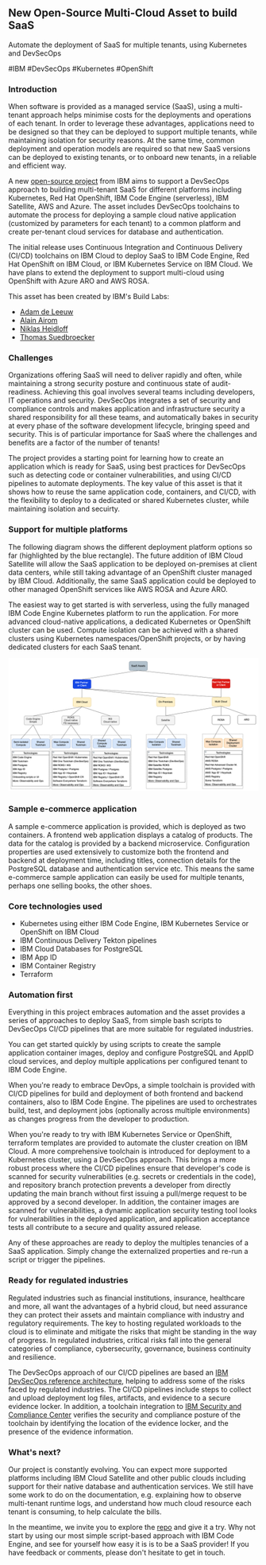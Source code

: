 ## New Open-Source Multi-Cloud Asset to build SaaS
Automate the deployment of SaaS for multiple tenants, using Kubernetes and DevSecOps

#IBM
#DevSecOps
#Kubernetes
#OpenShift

### Introduction

When software is provided as a managed service (SaaS), using a multi-tenant approach helps minimise costs for the deployments and operations of each tenant.  In order to leverage these advantages, applications need to be designed so that they can be deployed to support multiple tenants, while maintaining isolation for security reasons.  At the same time, common deployment and operation models are required so that new SaaS versions can be deployed to existing tenants, or to onboard new tenants, in a reliable and efficient way.

A new [open-source project](https://github.com/IBM/multi-tenancy) from IBM aims to support a DevSecOps approach to building multi-tenant SaaS for different platforms including Kubernetes, Red Hat OpenShift, IBM Code Engine (serverless), IBM Satellite, AWS and Azure.  The asset includes DevSecOps toolchains to automate the process for deploying a sample cloud native application (customized by parameters for each tenant) to a common platform and create per-tenant cloud services for database and authentication.

The initial release uses Continuous Integration and Continuous Delivery (CI/CD) toolchains on IBM Cloud to deploy SaaS to IBM Code Engine, Red Hat OpenShift on IBM Cloud, or IBM Kubernetes Service on IBM Cloud.  We have plans to extend the deployment to support multi-cloud using OpenShift with Azure ARO and AWS ROSA.

This asset has been created by IBM's Build Labs:

* [Adam de Leeuw](https://www.linkedin.com/in/deleeuwa/)
* [Alain Airom]()
* [Niklas Heidloff]()
* [Thomas Suedbroecker]()

### Challenges

Organizations offering SaaS will need to deliver rapidly and often, while maintaining a strong security posture and continuous state of audit-readiness.  Achieving this goal involves several teams including developers, IT operations and security.  DevSecOps integrates a set of security and compliance controls and makes application and infrastructure security a shared responsibility for all these teams, and automatically bakes in security at every phase of the software development lifecycle, bringing speed and security.  This is of particular importance for SaaS where the challenges and benefits are a factor of the number of tenants!

The project provides a starting point for learning how to create an application which is ready for SaaS, using best practices for DevSecOps such as detecting code or container vulnerabilities, and using CI/CD pipelines to automate deployments.  The key value of this asset is that it shows how to reuse the same application code, containers, and CI/CD, with the flexibility to deploy to a dedicated or shared Kubernetes cluster, while maintaining isolation and secuirty.

### Support for multiple platforms

The following diagram shows the different deployment platform options so far (highlighted by the blue rectangle).  The future addition of IBM Cloud Satellite will allow the SaaS application to be deployed on-premises at client data centers, while still taking advantage of an OpenShift cluster managed by IBM Cloud.  Additionally, the same SaaS application could be deployed to other managed OpenShift services like AWS ROSA and Azure ARO.

The easiest way to get started is with serverless, using the fully managed IBM Code Engine Kubernetes platform to run the application.  For more advanced cloud-native applications, a dedicated Kubernetes or OpenShift cluster can be used.  Compute isolation can be achieved with a shared clusters using Kubernetes namespaces/OpenShift projects, or by having dedicated clusters for each SaaS tenant.

<kbd><img src="https://github.com/IBM/multi-tenancy/raw/main/documentation/SaaS-Options.png" /></kbd>


### Sample e-commerce application

A sample e-commerce application is provided, which is deployed as two containers.  A frontend web application displays a catalog of products.  The data for the catalog is provided by a backend microservice.  Configuration properties are used extensively to customize both the frontend and backend at deployment time, including titles, connection details for the PostgreSQL database and authentication service etc.  This means the same e-commerce sample application can easily be used for multiple tenants, perhaps one selling books, the other shoes.

### Core technologies used

* Kubernetes using either IBM Code Engine, IBM Kubernetes Service or OpenShift on IBM Cloud
* IBM Continuous Delivery Tekton pipelines
* IBM Cloud Databases for PostgreSQL
* IBM App ID
* IBM Container Registry
* Terraform

### Automation first

Everything in this project embraces automation and the asset provides a series of approaches to deploy SaaS, from simple bash scripts to DevSecOps CI/CD pipelines that are more suitable for regulated industries.

You can get started quickly by using scripts to create the sample application container images, deploy and configure PostgreSQL and AppID cloud services, and deploy multiple applications per configured tenant to IBM Code Engine.

When you're ready to embrace DevOps, a simple toolchain is provided with CI/CD pipelines for build and deployment of both frontend and backend containers, also to IBM Code Engine.  The pipelines are used to orchestrates build, test, and deployment jobs (optionally across multiple environments) as changes progress from the developer to production.

When you're ready to try with IBM Kubernetes Service or OpenShift, terraform templates are provided to automate the cluster creation on IBM Cloud.  A more comprehensive toolchain is introduced for deployment to a Kubernetes cluster, using a DevSecOps approach.  This brings a more robust process where the CI/CD pipelines ensure that developer's code is scanned for security vulnerabilities (e.g. secrets or credentials in the code), and repository branch protection prevents a developer from directly updating the main branch without first issuing a pull/merge request to be approved by a second developer.  In addition, the container images are scanned for vulnerabilities, a dynamic application security testing tool looks for vulnerabilities in the deployed application, and application acceptance tests all contribute to a secure and quality assured release.

Any of these approaches are ready to deploy the multiples tenancies of a SaaS application.  Simply change the externalized properties and re-run a script or trigger the pipelines.

### Ready for regulated industries

Regulated industries such as financial institutions, insurance, healthcare and more, all want the advantages of a hybrid cloud, but need assurance they can protect their assets and maintain compliance with industry and regulatory requirements.  The key to hosting regulated workloads to the cloud is to eliminate and mitigate the risks that might be standing in the way of progress.  In regulated industries, critical risks fall into the general categories of compliance, cybersecurity, governance, business continuity and resilience.  

The DevSecOps approach of our CI/CD pipelines are based an [IBM DevSecOps reference architecture](https://www.ibm.com/cloud/blog/announcements/devsecops-reference-implementation-for-audit-ready-compliance-across-development-teams), helping to address some of the risks faced by regulated industries.  The CI/CD pipelines include steps to collect and upload deployment log files, artifacts, and evidence to a secure evidence locker.  In addition, a toolchain integration to [IBM Security and Compliance Center](https://cloud.ibm.com/docs/devsecops?topic=ContinuousDelivery-scc) verifies the security and compliance posture of the toolchain by identifying the location of the evidence locker, and the presence of the evidence information.

### What's next?

Our project is constantly evolving.  You can expect more supported platforms including IBM Cloud Satellite and other public clouds including support for their native database and authentication services.  We still have some work to do on the documentation, e.g. explaining how to observe multi-tenant runtime logs, and understand how much cloud resource each tenant is consuming, to help calculate the bills.

In the meantime, we invite you to explore the [repo](https://github.com/IBM/multi-tenancy) and give it a try.  Why not start by using our most simple script-based approach with IBM Code Engine, and see for yourself how easy it is is to be a SaaS provider!  If you have feedback or comments, please don't hesitate to get in touch.